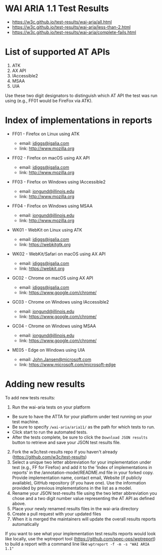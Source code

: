 WAI ARIA 1.1 Test Results
=========================

* <https://w3c.github.io/test-results/wai-aria/all.html>
* <https://w3c.github.io/test-results/wai-aria/less-than-2.html>
* <https://w3c.github.io/test-results/wai-aria/complete-fails.html>

List of supported AT APIs
=========================

01. ATK
02. AX API
03. IAccessible2
04. MSAA
05. UIA

Use these two digit designators to distinguish which AT API the test was run using (e.g., FF01 would be FireFox via ATK).


Index of implementations in reports
===================================

* FF01 - Firefox on Linux using ATK
  * email: jdiggs@igalia.com
  * link: <http://www.mozilla.org>

* FF02 - Firefox on macOS using AX API
  * email: jdiggs@igalia.com
  * link: <http://www.mozilla.org>

* FF03 - Firefox on Windows using IAccessible2
  * email: jongund@illinois.edu
  * link: <http://www.mozilla.org>

* FF04 - Firefox on Windows using MSAA
  * email: jongund@illinois.edu
  * link: <http://www.mozilla.org>

* WK01 - WebKit on Linux using ATK
  * email: jdiggs@igalia.com
  * link: <https://webkitgtk.org>

* WK02 - WebKit/Safari on macOS using AX API
  * email: jdiggs@igalia.com
  * link: <https://webkit.org>

* GC02 - Chrome on macOS using AX API
  * email: jdiggs@igalia.com
  * link: <https://www.google.com/chrome/>

* GC03 - Chrome on Windows using IAccessible2
  * email: jongund@illinois.edu
  * link: <https://www.google.com/chrome/>

* GC04 - Chrome on Windows using MSAA
  * email: jongund@illinois.edu
  * link: <https://www.google.com/chrome/>

* ME05 - Edge on Windows using UIA
  * email: John.Jansen@microsoft.com
  * link: <https://www.microsoft.com/microsoft-edge>

Adding new results
==================

To add new tests results:

1. Run the wai-aria tests on your platform 
  * Be sure to have the ATTA for your platform under test running on your test machine.
  * Be sure to specify `/wai-aria/aria11/` as the path for which tests to run.
  * Click start to run the automated tests.
  * After the tests complete, be sure to click the `Download JSON results` button to retrieve and save your JSON test results file.
2. Fork the w3c/test-results repo if you haven't already (https://github.com/w3c/test-results)
3. Select a unique two letter abbreviation for your implementation under test (e.g., FF for Firefox) and add it to the 'Index of implementations in reports' in the /annotation-model/README.md file in your forked copy. Provide implementation name, contact email, Website (if publicly available), GitHub repository (if you have one). Use the information provided by previous implementations in the list as a model.
4. Rename your JSON test-results file using the two letter abbreviation you chose and a two digit number value representing the AT API as
   defined above.
5. Place your newly renamed results files in the wai-aria directory
6. Create a pull request with your updated files
7. When it is merged the maintainers will update the overall results reports automatically

If you want to see what your implementation test results reports would look like locally, use the wptreport tool (https://github.com/spec-ops/wptreport) to build a 
report with a command line like `wptreport -f -m -s "WAI ARIA 1.1"`

